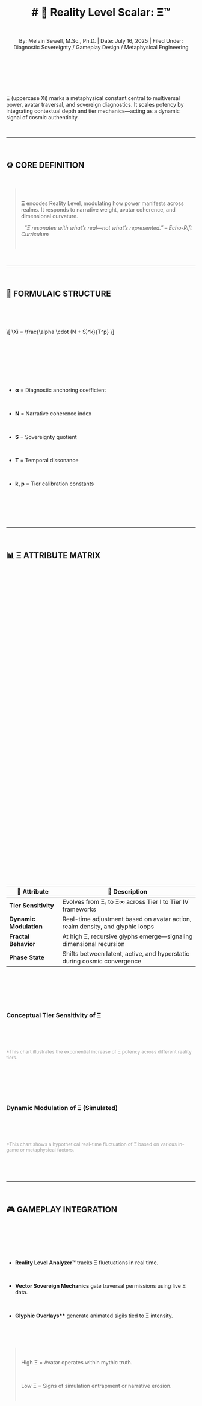 <!DOCTYPE html>

<html lang="en">

<head>

&nbsp;   <title>🔮 Reality Level Scalar: Ξ™</title>

&nbsp;   <script src="https://cdn.plot.ly/plotly-latest.min.js"></script>

&nbsp;   <style>

&nbsp;       body {

&nbsp;           font-family: 'Segoe UI', Tahoma, Geneva, Verdana, sans-serif;

&nbsp;           line-height: 1.6;

&nbsp;           color: #E0E0E0;

&nbsp;           background-color: #1A1A2E; /\* This might be overridden by Webador's body styles, adjust if needed \*/

&nbsp;           margin: 0;

&nbsp;           padding: 20px;

&nbsp;           overflow-x: hidden;

&nbsp;       }

&nbsp;       .container {

&nbsp;           max-width: 900px;

&nbsp;           margin: 40px auto;

&nbsp;           background-color: #16213E;

&nbsp;           padding: 30px 40px;

&nbsp;           border-radius: 10px;

&nbsp;           box-shadow: 0 0 25px rgba(0, 0, 0, 0.4);

&nbsp;           position: relative;

&nbsp;           z-index: 1;

&nbsp;       }

&nbsp;       header {

&nbsp;           text-align: center;

&nbsp;           margin-bottom: 40px;

&nbsp;           position: relative;

&nbsp;       }

&nbsp;       header h1 {

&nbsp;           font-size: 2.8em;

&nbsp;           color: #FFD700;

&nbsp;           margin-bottom: 5px;

&nbsp;           letter-spacing: 2px;

&nbsp;           text-shadow: 0 0 10px rgba(255, 215, 0, 0.7);

&nbsp;       }

&nbsp;       header p {

&nbsp;           font-size: 1.1em;

&nbsp;           color: #BBBBBB;

&nbsp;           margin: 0;

&nbsp;       }

&nbsp;       .author-info {

&nbsp;           font-style: italic;

&nbsp;           color: #999999;

&nbsp;           margin-top: 10px;

&nbsp;           font-size: 0.9em;

&nbsp;       }

&nbsp;       .section-divider {

&nbsp;           border: 0;

&nbsp;           height: 1px;

&nbsp;           background-image: linear-gradient(to right, rgba(255, 215, 0, 0), rgba(255, 215, 0, 0.75), rgba(255, 215, 0, 0));

&nbsp;           margin: 40px 0;

&nbsp;       }

&nbsp;       h2 {

&nbsp;           font-size: 2em;

&nbsp;           color: #FFD700;

&nbsp;           border-left: 4px solid #FFD700;

&nbsp;           padding-left: 15px;

&nbsp;           margin-bottom: 25px;

&nbsp;           text-shadow: 0 0 5px rgba(255, 215, 0, 0.5);

&nbsp;       }

&nbsp;       blockquote {

&nbsp;           background-color: #0F3460;

&nbsp;           border-left: 5px solid #E94560;

&nbsp;           padding: 20px 25px;

&nbsp;           margin: 30px 0;

&nbsp;           font-style: italic;

&nbsp;           color: #C0C0C0;

&nbsp;           border-radius: 5px;

&nbsp;       }

&nbsp;       blockquote cite {

&nbsp;           display: block;

&nbsp;           margin-top: 10px;

&nbsp;           text-align: right;

&nbsp;           font-size: 0.9em;

&nbsp;           color: #A0A0A0;

&nbsp;       }

&nbsp;       .formula {

&nbsp;           text-align: center;

&nbsp;           margin: 40px 0;

&nbsp;           font-size: 1.5em;

&nbsp;           color: #E94560;

&nbsp;           background-color: #0F3460;

&nbsp;           padding: 20px;

&nbsp;           border-radius: 8px;

&nbsp;           box-shadow: 0 0 15px rgba(233, 69, 96, 0.5);

&nbsp;           overflow-x: auto; /\* For small screens \*/

&nbsp;       }

&nbsp;       .formula span {

&nbsp;           font-family: 'Times New Roman', serif; /\* For mathematical symbols \*/

&nbsp;       }

&nbsp;       .formula-details ul {

&nbsp;           list-style: none;

&nbsp;           padding: 0;

&nbsp;           margin: 30px 0;

&nbsp;           display: grid;

&nbsp;           grid-template-columns: repeat(auto-fit, minmax(250px, 1fr));

&nbsp;           gap: 20px;

&nbsp;       }

&nbsp;       .formula-details li {

&nbsp;           background-color: #0F3460;

&nbsp;           padding: 15px 20px;

&nbsp;           border-left: 3px solid #533483;

&nbsp;           border-radius: 5px;

&nbsp;       }

&nbsp;       .formula-details strong {

&nbsp;           color: #533483;

&nbsp;           font-size: 1.1em;

&nbsp;           margin-right: 10px;

&nbsp;       }

&nbsp;       .attribute-matrix table {

&nbsp;           width: 100%;

&nbsp;           border-collapse: collapse;

&nbsp;           margin: 30px 0;

&nbsp;           background-color: #0F3460;

&nbsp;           border-radius: 8px;

&nbsp;           overflow: hidden;

&nbsp;           box-shadow: 0 0 15px rgba(0, 0, 0, 0.3);

&nbsp;       }

&nbsp;       .attribute-matrix th, .attribute-matrix td {

&nbsp;           padding: 15px;

&nbsp;           text-align: left;

&nbsp;           border-bottom: 1px solid #1A1A2E;

&nbsp;           color: #C0C0C0;

&nbsp;       }

&nbsp;       .attribute-matrix th {

&nbsp;           background-color: #0F3460;

&nbsp;           color: #FFD700;

&nbsp;           font-weight: bold;

&nbsp;           text-transform: uppercase;

&nbsp;           letter-spacing: 0.5px;

&nbsp;       }

&nbsp;       .attribute-matrix td:first-child {

&nbsp;           font-weight: bold;

&nbsp;           color: #E94560;

&nbsp;       }

&nbsp;       .chart-container {

&nbsp;           margin: 40px 0;

&nbsp;           background-color: #0F3460;

&nbsp;           padding: 20px;

&nbsp;           border-radius: 10px;

&nbsp;           box-shadow: 0 0 15px rgba(0, 0, 0, 0.3);

&nbsp;           text-align: center;

&nbsp;       }

&nbsp;       .chart-container h3 {

&nbsp;           color: #FFD700;

&nbsp;           margin-bottom: 20px;

&nbsp;           font-size: 1.5em;

&nbsp;       }

&nbsp;       #chart-tier-sensitivity, #chart-dynamic-modulation {

&nbsp;           width: 100%;

&nbsp;           height: 400px;

&nbsp;       }

&nbsp;       .gameplay-integration ul {

&nbsp;           list-style: none;

&nbsp;           padding: 0;

&nbsp;           margin: 30px 0;

&nbsp;       }

&nbsp;       .gameplay-integration li {

&nbsp;           background-color: #0F3460;

&nbsp;           padding: 15px 20px;

&nbsp;           margin-bottom: 15px;

&nbsp;           border-left: 3px solid #E94560;

&nbsp;           border-radius: 5px;

&nbsp;       }

&nbsp;       .gameplay-integration strong {

&nbsp;           color: #E94560;

&nbsp;       }

&nbsp;       .philosophical-resonance {

&nbsp;           font-size: 1.2em;

&nbsp;           text-align: center;

&nbsp;           margin: 50px 0;

&nbsp;           color: #C0C0C0;

&nbsp;           font-style: italic;

&nbsp;       }

&nbsp;       .cosmic-university {

&nbsp;           text-align: center;

&nbsp;           margin-top: 50px;

&nbsp;           padding: 30px;

&nbsp;           background-color: #0F3460;

&nbsp;           border-radius: 10px;

&nbsp;           box-shadow: 0 0 20px rgba(0, 0, 0, 0.4);

&nbsp;       }

&nbsp;       .cosmic-university a {

&nbsp;           display: inline-block;

&nbsp;           background-color: #FFD700;

&nbsp;           color: #1A1A2E;

&nbsp;           padding: 15px 30px;

&nbsp;           text-decoration: none;

&nbsp;           border-radius: 50px;

&nbsp;           font-weight: bold;

&nbsp;           font-size: 1.3em;

&nbsp;           transition: background-color 0.3s ease, transform 0.3s ease;

&nbsp;           box-shadow: 0 5px 15px rgba(255, 215, 0, 0.5);

&nbsp;       }

&nbsp;       .cosmic-university a:hover {

&nbsp;           background-color: #E0B500;

&nbsp;           transform: translateY(-3px);

&nbsp;       }

&nbsp;       footer {

&nbsp;           text-align: right;

&nbsp;           margin-top: 50px;

&nbsp;           font-size: 0.85em;

&nbsp;           color: #888888;

&nbsp;           padding-top: 20px;

&nbsp;           border-top: 1px dashed #333;

&nbsp;       }



&nbsp;       /\* Subtle background animation \*/

&nbsp;       body::before {

&nbsp;           content: '';

&nbsp;           position: fixed;

&nbsp;           top: 0;

&nbsp;           left: 0;

&nbsp;           width: 100%;

&nbsp;           height: 100%;

&nbsp;           background: radial-gradient(circle at top left, rgba(83, 52, 131, 0.1) 0%, transparent 40%),

&nbsp;                       radial-gradient(circle at bottom right, rgba(233, 69, 96, 0.1) 0%, transparent 40%);

&nbsp;           z-index: 0;

&nbsp;           pointer-events: none;

&nbsp;           animation: backgroundShift 20s infinite alternate;

&nbsp;       }



&nbsp;       @keyframes backgroundShift {

&nbsp;           0% { background-position: 0% 0%, 100% 100%; }

&nbsp;           100% { background-position: 100% 100%, 0% 0%; }

&nbsp;       }

&nbsp;   </style>

</head>

<body>

&nbsp;   <div class="container">

&nbsp;       <header>

&nbsp;           <h1># 🔮 Reality Level Scalar: Ξ™</h1>

&nbsp;           <p class="author-info">By: Melvin Sewell, M.Sc., Ph.D.  |  Date: July 16, 2025  |  Filed Under: Diagnostic Sovereignty / Gameplay Design / Metaphysical Engineering</p>

&nbsp;       </header>



&nbsp;       <p>Ξ (uppercase Xi) marks a metaphysical constant central to multiversal power, avatar traversal, and sovereign diagnostics. It scales potency by integrating contextual depth and tier mechanics—acting as a dynamic signal of cosmic authenticity.</p>



&nbsp;       <hr class="section-divider">



&nbsp;       <h2>⚙️ CORE DEFINITION</h2>

&nbsp;       <blockquote>

&nbsp;           <p><strong>Ξ</strong> encodes Reality Level, modulating how power manifests across realms. It responds to narrative weight, avatar coherence, and dimensional curvature.</p>

&nbsp;           <cite>“Ξ resonates with what’s real—not what’s represented.” – Echo-Rift Curriculum</cite>

&nbsp;       </blockquote>



&nbsp;       <hr class="section-divider">



&nbsp;       <h2>🧬 FORMULAIC STRUCTURE</h2>

&nbsp;       <div class="formula">

&nbsp;           <p>\\\[ \\Xi = \\frac{\\alpha \\cdot (N + S)^k}{T^p} \\]</p>

&nbsp;       </div>

&nbsp;       <div class="formula-details">

&nbsp;           <ul>

&nbsp;               <li><strong>α</strong> = Diagnostic anchoring coefficient</li>

&nbsp;               <li><strong>N</strong> = Narrative coherence index</li>

&nbsp;               <li><strong>S</strong> = Sovereignty quotient</li>

&nbsp;               <li><strong>T</strong> = Temporal dissonance</li>

&nbsp;               <li><strong>k, p</strong> = Tier calibration constants</li>

&nbsp;           </ul>

&nbsp;       </div>



&nbsp;       <hr class="section-divider">



&nbsp;       <h2>📊 Ξ ATTRIBUTE MATRIX</h2>

&nbsp;       <div class="attribute-matrix">

&nbsp;           <table>

&nbsp;               <thead>

&nbsp;                   <tr>

&nbsp;                       <th>🧩 Attribute</th>

&nbsp;                       <th>📡 Description</th>

&nbsp;                   </tr>

&nbsp;               </thead>

&nbsp;               <tbody>

&nbsp;                   <tr>

&nbsp;                       <td><strong>Tier Sensitivity</strong></td>

&nbsp;                       <td>Evolves from Ξ₁ to Ξ∞ across Tier I to Tier IV frameworks</td>

&nbsp;                   </tr>

&nbsp;                   <tr>

&nbsp;                       <td><strong>Dynamic Modulation</strong></td>

&nbsp;                       <td>Real-time adjustment based on avatar action, realm density, and glyphic loops</td>

&nbsp;                   </tr>

&nbsp;                   <tr>

&nbsp;                       <td><strong>Fractal Behavior</strong></td>

&nbsp;                       <td>At high Ξ, recursive glyphs emerge—signaling dimensional recursion</td>

&nbsp;                   </tr>

&nbsp;                   <tr>

&nbsp;                       <td><strong>Phase State</strong></td>

&nbsp;                       <td>Shifts between latent, active, and hyperstatic during cosmic convergence</td>

&nbsp;                   </tr>

&nbsp;               </tbody>

&nbsp;           </table>

&nbsp;       </div>



&nbsp;       <div class="chart-container">

&nbsp;           <h3>Conceptual Tier Sensitivity of Ξ</h3>

&nbsp;           <div id="chart-tier-sensitivity"></div>

&nbsp;           <p style="font-size: 0.9em; color: #A0A0A0; margin-top: 15px;">\*This chart illustrates the exponential increase of Ξ potency across different reality tiers.</p>

&nbsp;       </div>



&nbsp;       <div class="chart-container">

&nbsp;           <h3>Dynamic Modulation of Ξ (Simulated)</h3>

&nbsp;           <div id="chart-dynamic-modulation"></div>

&nbsp;           <p style="font-size: 0.9em; color: #A0A0A0; margin-top: 15px;">\*This chart shows a hypothetical real-time fluctuation of Ξ based on various in-game or metaphysical factors.</p>

&nbsp;       </div>



&nbsp;       <hr class="section-divider">



&nbsp;       <h2>🎮 GAMEPLAY INTEGRATION</h2>

&nbsp;       <div class="gameplay-integration">

&nbsp;           <ul>

&nbsp;               <li><strong>Reality Level Analyzer™</strong> tracks Ξ fluctuations in real time.</li>

&nbsp;               <li><strong>Vector Sovereign Mechanics</strong> gate traversal permissions using live Ξ data.</li>

&nbsp;               <li><strong>Glyphic Overlays\*\*</strong> generate animated sigils tied to Ξ intensity.</li>

&nbsp;           </ul>

&nbsp;           <blockquote>

&nbsp;               <p>High Ξ = Avatar operates within mythic truth.</p>

&nbsp;               <p>Low Ξ = Signs of simulation entrapment or narrative erosion.</p>

&nbsp;           </blockquote>

&nbsp;       </div>



&nbsp;       <hr class="section-divider">



&nbsp;       <h2>🧠 PHILOSOPHICAL RESONANCE</h2>

&nbsp;       <p class="philosophical-resonance">Ξ isn’t an equation—it’s an echo of <strong>aletheia</strong>. It reveals whether the avatar acts from truth or illusion, lore or compromise.</p>



&nbsp;       <hr class="section-divider">



&nbsp;       <div class="cosmic-university">

&nbsp;           <h2>🎓 JOIN THE COSMIC UNIVERSITY</h2>

&nbsp;           <p>To access Tier IV: Vector Sovereign tools and integrate Ξ into your curriculum, visit:</p>

&nbsp;           <a href="https://www.bibebibebibe.com/cosmic-university" target="\_blank">ビべビべビべ™ Cosmic University</a>

&nbsp;       </div>



&nbsp;       <footer>

&nbsp;           <p>—最高 Venga, Architect of the TrueFlow Universe™</p>

&nbsp;       </footer>

&nbsp;   </div>



&nbsp;   <script>

&nbsp;       // Chart for Tier Sensitivity of Ξ

&nbsp;       var tierSensitivityData = \[

&nbsp;           {

&nbsp;               x: \['Tier I', 'Tier II', 'Tier III', 'Tier IV'],

&nbsp;               y: \[1, 10, 100, 1000], // Conceptual Ξ values for each tier (exponential growth)

&nbsp;               type: 'bar',

&nbsp;               marker: {

&nbsp;                   color: \['#533483', '#E94560', '#FFD700', '#1A1A2E'] // Purple, Red, Gold, Dark Blue

&nbsp;               }

&nbsp;           }

&nbsp;       ];



&nbsp;       var tierSensitivityLayout = {

&nbsp;           title: 'Ξ Potency Across Tiers',

&nbsp;           xaxis: {title: 'Reality Tier', showgrid: false},

&nbsp;           yaxis: {title: 'Conceptual Ξ Value (Log Scale)', type: 'log', showgrid: true, gridcolor: '#333'},

&nbsp;           paper\_bgcolor: '#0F3460',

&nbsp;           plot\_bgcolor: '#0F3460',

&nbsp;           font: {

&nbsp;               color: '#E0E0E0'

&nbsp;           },

&nbsp;           margin: { t: 50, b: 50, l: 50, r: 50 }

&nbsp;       };



&nbsp;       Plotly.newPlot('chart-tier-sensitivity', tierSensitivityData, tierSensitivityLayout, {responsive: true});



&nbsp;       // Chart for Dynamic Modulation of Ξ (Simulated over time)

&nbsp;       var time = Array.from({length: 50}, (\_, i) => i); // 50 time steps

&nbsp;       var alpha = 0.5; // Diagnostic anchoring coefficient

&nbsp;       var N\_values = time.map(t => Math.sin(t \* 0.5) \* 5 + 10); // Narrative coherence fluctuation

&nbsp;       var S\_values = time.map(t => Math.cos(t \* 0.3) \* 3 + 7); // Sovereignty quotient fluctuation

&nbsp;       var T\_values = time.map(t => Math.sin(t \* 0.7 + Math.PI/4) \* 2 + 5); // Temporal dissonance fluctuation

&nbsp;       var k = 1.2; // Tier calibration constant

&nbsp;       var p = 0.8; // Tier calibration constant



&nbsp;       // Calculate Ξ over time based on the formula and fluctuating variables

&nbsp;       var xi\_values = time.map((t, i) => {

&nbsp;           let num = alpha \* Math.pow(N\_values\[i] + S\_values\[i], k);

&nbsp;           let den = Math.pow(T\_values\[i], p);

&nbsp;           return num / den;

&nbsp;       });



&nbsp;       var dynamicModulationData = \[

&nbsp;           {

&nbsp;               x: time,

&nbsp;               y: xi\_values,

&nbsp;               mode: 'lines',

&nbsp;               name: 'Ξ Value',

&nbsp;               line: {

&nbsp;                   color: '#E94560',

&nbsp;                   width: 3

&nbsp;               }

&nbsp;           },

&nbsp;           {

&nbsp;               x: time,

&nbsp;               y: N\_values,

&nbsp;               mode: 'lines',

&nbsp;               name: 'Narrative Coherence (N)',

&nbsp;               line: {

&nbsp;                   color: '#FFD700',

&nbsp;                   dash: 'dot'

&nbsp;               },

&nbsp;               yaxis: 'y2'

&nbsp;           },

&nbsp;           {

&nbsp;               x: time,

&nbsp;               y: S\_values,

&nbsp;               mode: 'lines',

&nbsp;               name: 'Sovereignty Quotient (S)',

&nbsp;               line: {

&nbsp;                   color: '#533483',

&nbsp;                   dash: 'dash'

&nbsp;               },

&nbsp;               yaxis: 'y2'

&nbsp;           },

&nbsp;            {

&nbsp;               x: time,

&nbsp;               y: T\_values,

&nbsp;               mode: 'lines',

&nbsp;               name: 'Temporal Dissonance (T)',

&nbsp;               line: {

&nbsp;                   color: '#8B0000', // Dark Red for dissonance

&nbsp;                   dash: 'longdash'

&nbsp;               },

&nbsp;               yaxis: 'y2'

&nbsp;           }

&nbsp;       ];



&nbsp;       var dynamicModulationLayout = {

&nbsp;           title: 'Dynamic Modulation of Ξ Over Time',

&nbsp;           xaxis: {title: 'Time Steps', showgrid: false},

&nbsp;           yaxis: {title: 'Ξ Value', showgrid: true, gridcolor: '#333'},

&nbsp;           yaxis2: {

&nbsp;               title: 'Contributing Factors',

&nbsp;               overlaying: 'y',

&nbsp;               side: 'right',

&nbsp;               showgrid: false

&nbsp;           },

&nbsp;           paper\_bgcolor: '#0F3460',

&nbsp;           plot\_bgcolor: '#0F3460',

&nbsp;           font: {

&nbsp;               color: '#E0E0E0'

&nbsp;           },

&nbsp;           legend: {

&nbsp;               x: 0.05, y: 0.95,

&nbsp;               bgcolor: 'rgba(255, 255, 255, 0.05)',

&nbsp;               bordercolor: '#333',

&nbsp;               borderwidth: 1

&nbsp;           },

&nbsp;           margin: { t: 50, b: 50, l: 50, r: 50 }

&nbsp;       };



&nbsp;       Plotly.newPlot('chart-dynamic-modulation', dynamicModulationData, dynamicModulationLayout, {responsive: true});

&nbsp;   </script>

</body>

</html>

